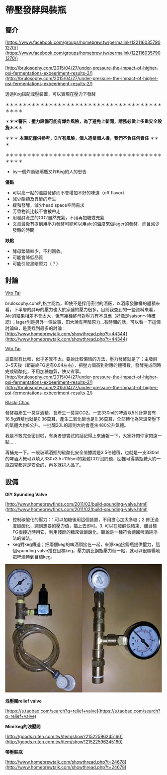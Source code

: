 # 帶壓發酵與裝瓶

## 簡介

[https://www.facebook.com/groups/homebrew.tw/permalink/1221160357901270/](https://www.facebook.com/groups/homebrew.tw/permalink/1221160357901270/)

[http://brulosophy.com/2015/04/27/under-pressure-the-impact-of-higher-psi-fermentations-exbeeriment-results-2/](http://brulosophy.com/2015/04/27/under-pressure-the-impact-of-higher-psi-fermentations-exbeeriment-results-2/)

透過Keg搭配洩壓裝置，可以實現在壓力下發酵

   ＊＊＊＊＊＊＊＊＊＊＊＊＊＊＊＊＊＊＊＊＊＊＊＊＊＊＊＊＊＊＊＊＊＊＊＊＊＊＊＊

   ＊**＊＊警告：壓力設備可能有爆炸風險，為了避免上新聞，請務必做上多重安全設施＊＊**＊

   ＊＊＊          **本筆記僅供參考，DIY有風險，個人造業個人擔，我們不負任何責任**       ＊＊＊

   ＊＊＊＊＊＊＊＊＊＊＊＊＊＊＊＊＊＊＊＊＊＊＊＊＊＊＊＊＊＊＊＊＊＊＊＊＊＊＊＊

*   by一個炸過玻璃瓶又炸Keg的人的忠告

**優點**

*   可以高一點的溫度發酵而不會增加不好的味道（off flavor）
*   減少酯類及異醇的產生
*   緩和發酵，減少head space空間需求
*   芳香物質比較不會被帶走
*   用發酵產生的CO2自然充氣，不用再加糖或充氣
*   文章最後有提到用壓力發酵可能可以用ale的溫度來做lager的發酵，而且減少發酵的時間

**缺點**

*   酵母繁殖較少，不利回收。
*   可能會降低品質
*   可能引發黑暗原力（？）

## 討論

<u>[Vito Tai](https://www.facebook.com/vito.tai?fref=ufi)</u>

brulosophy.com的格主認為，即使不是採用密封的酒廠，以酒廠發酵桶的體積來看，下半層的酵母的壓力也大於家釀的壓力很多。目前我查到的一些資料來看，Ale的結果相差不會太大，但有幾種酵母對壓力有不良應（好像是saison～待確認）；lager則是另外一個故事，田大說有黑暗原力...有時間的話，可以看一下這個討論串，是我找到最多的討論：[http://www.homebrewtalk.com/showthread.php?t=44344](http://www.homebrewtalk.com/showthread.php?t=44344)

<u>[Vito Tai](https://www.facebook.com/vito.tai?fref=ufi)</u>

這篇就有比較，似乎差異不太。要說比較懶惰的方法，壓力發酵就是了；主發酵3~5天後（距最終FG還有0.04左右），把壓力調高到對應的體積數，發酵完成同時完成碳酸化，不用加糖加氣，快又省事。 [http://brulosophy.com/2015/04/27/under-pressure-the-impact-of-higher-psi-fermentations-exbeeriment-results-2/](http://brulosophy.com/2015/04/27/under-pressure-the-impact-of-higher-psi-fermentations-exbeeriment-results-2/) 

[Blackj Chao](https://www.facebook.com/blackj.chao?fref=ufi)

發酵每產生一莫耳酒精，會產生一莫耳CO2。一支330ml的啤酒以5%計算會有16.5g酒精也就是0.36莫耳，產生二氧化碳也是0.36莫耳，全部轉化為常溫常壓下的氣體大約8公升。一批釀20L的話則大約會產生480公升氣體。

我是不敢完全密封啦，有勇者想嘗試的話記得上來通報一下，大家好閃你家閃遠一點.....

再補充一下。一般玻璃酒瓶的碳酸化安全值據說是3.5倍體積，也就是一支330ml的啤酒大概可以填入330x3.5=1155ml的氣體CO2沒問題，回推可得裝瓶糖大約一瓶四克都還是安全的，再多就拼人品了。

## 設備

**DIY Spunding Valve**

[http://www.homebrewfinds.com/2011/02/build-spunding-valve.html](http://www.homebrewfinds.com/2011/02/build-spunding-valve.html)

*   控制碳酸化的壓力：1.可以加糖後用這個裝置，不用擔心加太多糖；2.修正過度碳酸化，調到想要的壓力值，插上去即可。3. 可以在發酵快結束、離目標FG很接近時用它，利用殘餘的糖來做碳酸化，聽說是一種符合德國啤酒純淨法的做法。
*   keg對keg傳送；把兩個keg的啤酒頭接在一起，來源keg接鋼瓶提供壓力，這個spunding valve插在目標keg，壓力調比鋼瓶壓力低一點，就可以很順暢地把啤酒轉到目標keg。

![](img/parts12.jpg)

**洩壓閥relief valve**

[https://s.taobao.com/search?q=relief+valve](https://s.taobao.com/search?q=relief+valve)

**Mini keg的洩壓閥**

[http://goods.ruten.com.tw/item/show?21522596245160](http://goods.ruten.com.tw/item/show?21522596245160)

**帶壓裝瓶**

[http://www.homebrewtalk.com/showthread.php?t=24678](http://www.homebrewtalk.com/showthread.php?t=24678)